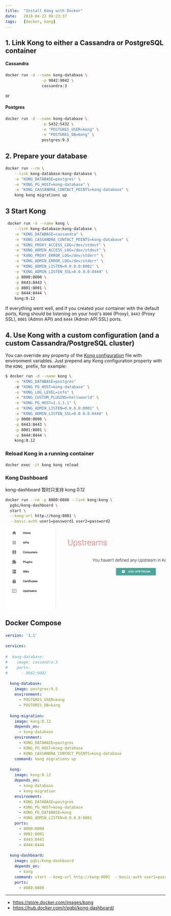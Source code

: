 ```yaml
---
title:  "Install Kong with Docker"
date:   2018-04-22 08:23:37
tags:   [docker, kong]
---
```


## 1. Link Kong to either a Cassandra or PostgreSQL container

#### Cassandra
```sh
docker run -d --name kong-database \
                -p 9042:9042 \
                cassandra:3
```

or

#### Postgres 
```sh
docker run -d --name kong-database \
                -p 5432:5432 \
                -e "POSTGRES_USER=kong" \
                -e "POSTGRES_DB=kong" \
                postgres:9.5
```

## 2. Prepare your database
```sh
docker run --rm \
    --link kong-database:kong-database \
    -e "KONG_DATABASE=postgres" \
    -e "KONG_PG_HOST=kong-database" \
    -e "KONG_CASSANDRA_CONTACT_POINTS=kong-database" \
    kong kong migrations up
```

## 3 Start Kong
```sh
 docker run -d --name kong \
    --link kong-database:kong-database \
    -e "KONG_DATABASE=cassandra" \
    -e "KONG_CASSANDRA_CONTACT_POINTS=kong-database" \
    -e "KONG_PROXY_ACCESS_LOG=/dev/stdout" \
    -e "KONG_ADMIN_ACCESS_LOG=/dev/stdout" \
    -e "KONG_PROXY_ERROR_LOG=/dev/stderr" \
    -e "KONG_ADMIN_ERROR_LOG=/dev/stderr" \
    -e "KONG_ADMIN_LISTEN=0.0.0.0:8001" \
    -e "KONG_ADMIN_LISTEN_SSL=0.0.0.0:8444" \
    -p 8000:8000 \
    -p 8443:8443 \
    -p 8001:8001 \
    -p 8444:8444 \
    kong:0.12
```
If everything went well, and if you created your container with the default ports, Kong should be listening on your host's `8000` (Proxy), `8443` (Proxy SSL), `8001` (Admin API) and `8444` (Admin API SSL) ports.

## 4. Use Kong with a custom configuration (and a custom Cassandra/PostgreSQL cluster)

You can override any property of the [Kong configuration](https://getkong.org/docs/0.13.x/configuration/) file with environment variables. Just prepend any Kong configuration property with the `KONG_` prefix, for example:

```sh
$ docker run -d --name kong \
    -e "KONG_DATABASE=postgres"
    -e "KONG_PG_HOST=kong-database" \
    -e "KONG_LOG_LEVEL=info" \
    -e "KONG_CUSTOM_PLUGINS=helloworld" \
    -e "KONG_PG_HOST=1.1.1.1" \
    -e "KONG_ADMIN_LISTEN=0.0.0.0:8001" \
    -e "KONG_ADMIN_LISTEN_SSL=0.0.0.0:8444" \
    -p 8000:8000 \
    -p 8443:8443 \
    -p 8001:8001 \
    -p 8444:8444 \
    kong:0.12
```

### Reload Kong in a running container

```sh
docker exec -it kong kong reload
```

### Kong Dashboard
kong-dashboard 暂时只支持 kong 0.12

```sh
docker run --rm -p 8080:8080 --link kong:kong \
  pgbi/kong-dashboard \
  start \
  --kong-url http://kong:8001 \
  --basic-auth user1=password1 user2=password2
```

![](./resources/2018-04-22-kong-with-docker/kong-dashboard-preview.png)

## Docker Compose
```yml
version: '2.1'

services:

#  kong-database:
#    image: cassandra:3
#    ports:
#      - 9042:9042

  kong-database:
    image: postgres:9.5
    environment:
      - POSTGRES_USER=kong
      - POSTGRES_DB=kong

  kong-migration:
    image: kong:0.12
    depends_on:
      - kong-database
    environment:
      - KONG_DATABASE=postgres
      - KONG_PG_HOST=kong-database
      - KONG_CASSANDRA_CONTACT_POINTS=kong-database
    command: kong migrations up

  kong:
    image: kong:0.12
    depends_on:
      - kong-database
      - kong-migration
    environment:
      - KONG_DATABASE=postgres
      - KONG_PG_HOST=kong-database
      - KONG_PG_DATABASE=kong
      - KONG_ADMIN_LISTEN=0.0.0.0:8001
    ports:
      - 8000:8000
      - 8001:8001
      - 8443:8443
      - 8444:8444

  kong-dashboard:
    image: pgbi/kong-dashboard
    depends_on:
      - kong
    command: start --kong-url http://kong:8001  --basic-auth user1=password1 user2=password2
    ports:
      - 8080:8080
```

---
- https://store.docker.com/images/kong
- https://hub.docker.com/r/pgbi/kong-dashboard/
